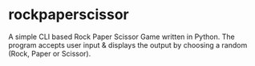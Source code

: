 # rockpaperscissor
A simple CLI based Rock Paper Scissor Game written in Python. The program accepts user input &amp; displays the output by choosing a random (Rock, Paper or Scissor). 
